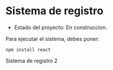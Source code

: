 <h1>  Sistema de registro</h1>

- Estado del proyecto: En construccion.

Para ejecutar el sistema, debes poner:

```npm install react```

Sistema de registro 2
